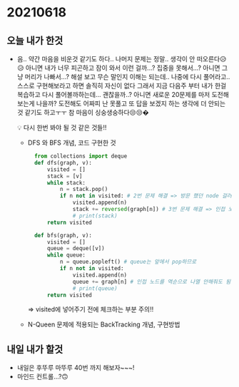 # 20210618

## 오늘 내가 한것

- 음.. 약간 마음을 비운것 같기도 하다.. 나머지 문제는 정말.. 생각이 안 떠오른다😥😥 아니면 내가 너무 피곤하고 
  잠이 와서 이런 걸까...? 집중을 못해서...? 아니면 그냥 머리가 나빠서...? 해설 보고 무슨 말인지 이해는 되는데..
  나중에 다시 풀어라고.. 스스로 구현해보라고 하면 솔직히 자신이 없다 그래서 지금 다음주 부터 내가 한걸 복습하고
  다시 풀어볼까하는데... 괜찮을까..? 아니면 새로운 20문제를 마저 도전해보는게 나을까? 도전해도 어짜피 난 못풀고
  또 답을 보겠지 하는 생각에 더 안되는 것 같기도 하고ㅜㅜ 참 마음이 싱숭생숭하다😒😒�
  
  💡 다시 한번 봐야 될 것 같은 것들!!
    - DFS 와 BFS 개념, 코드 구현한 것
      ```python
        from collections import deque 
        def dfs(graph, v): 
            visited = [] 
            stack = [v] 
            while stack: 
                n = stack.pop() 
                if n not in visited: # 2번 문제 해결 => 방문 했던 node 걸러주는 타이밍 중요!!
                    visited.append(n) 
                    stack += reversed(graph[n]) # 3번 문제 해결 => 인접 노드 역순으로 나열해서 stack에 넣어주기
                    # print(stack) 
            return visited 

        def bfs(graph, v): 
            visited = [] 
            queue = deque([v]) 
            while queue: 
                n = queue.popleft() # queue는 앞에서 pop하므로 
                if n not in visited: 
                    visited.append(n) 
                    queue += graph[n] # 인접 노드를 역순으로 나열 안해줘도 됨!
                    # print(queue) 
            return visited 
       ```
       => visited에 넣어주기 전에 체크하는 부분 주의!!
       
    - N-Queen 문제에 적용되는 BackTracking 개념, 구현방법 
    
## 내일 내가 할것

   - 내일은 후뚜루 마뚜루 40번 까지 해보자~~~!
   - 마인드 컨트롤...?🙃

